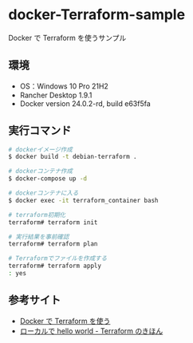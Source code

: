 # docker-Terraform-sample

Docker で Terraform を使うサンプル

## 環境

- OS：Windows 10 Pro 21H2
- Rancher Desktop 1.9.1
- Docker version 24.0.2-rd, build e63f5fa

## 実行コマンド

```bash
# dockerイメージ作成
$ docker build -t debian-terraform .

# dockerコンテナ作成
$ docker-compose up -d

# dockerコンテナに入る
$ docker exec -it terraform_container bash

# terraform初期化
terraform# terraform init

# 実行結果を事前確認
terraform# terraform plan

# Terraformでファイルを作成する
terraform# terraform apply
: yes
```

## 参考サイト

- [Docker で Terraform を使う](https://zenn.dev/nagi125/articles/8d1488ecfc2f5717756b)
- [ローカルで hello world - Terraform のきほん](https://zenn.dev/sway/articles/terraform_biginner_helloworld)
